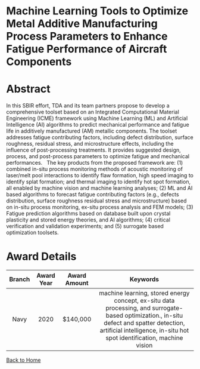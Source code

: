 
Machine Learning Tools to Optimize Metal Additive Manufacturing Process Parameters to Enhance Fatigue Performance of Aircraft Components
========================================================================================================================================

# Abstract


In this SBIR effort, TDA and its team partners propose to develop a comprehensive toolset based on an Integrated Computational Material Engineering (ICME) framework using Machine Learning (ML) and Artificial Intelligence (AI) algorithms to predict mechanical performance and fatigue life in additively manufactured (AM) metallic components. The toolset addresses fatigue contributing factors, including defect distribution, surface roughness, residual stress, and microstructure effects, including the influence of post-processing treatments. It provides suggested design, process, and post-process parameters to optimize fatigue and mechanical performances.   The key products from the proposed framework are: (1) combined in-situ process monitoring methods of acoustic monitoring of laser/melt pool interactions to identify flaw formation, high speed imaging to identify splat formation; and thermal imaging to identify hot spot formation, all enabled by machine vision and machine learning analyses; (2) ML and AI based algorithms to forecast fatigue contributing factors (e.g., defects distribution, surface roughness residual stress and microstructure) based on in-situ process monitoring, ex-situ process analysis and FEM models; (3) Fatigue prediction algorithms based on database built upon crystal plasticity and stored energy theories, and AI algorithms; (4) critical verification and validation experiments; and (5) surrogate based optimization toolsets.  

# Award Details

|Branch|Award Year|Award Amount|Keywords|
| :---: | :---: | :---: | :---: |
|Navy|2020|$140,000|machine learning, stored energy concept, ex-situ data processing, and surrogate-based optimization., in-situ defect and spatter detection, artificial intelligence, in-situ hot spot identification, machine vision|
  
  


[Back to Home](https://github.com/chrischow/dod_sbir_awards/JH/#2213)